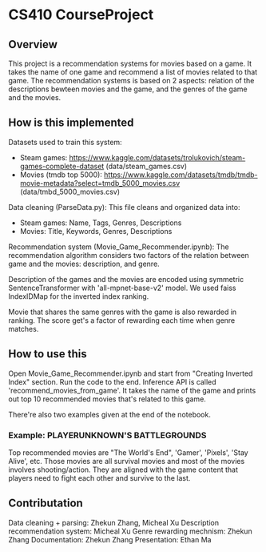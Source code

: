 # CS410 CourseProject

## Overview
This project is a recommendation systems for movies based on a game. It takes the name of one game and recommend a list of movies related to that game. The recommendation systems is based on 2 aspects: 
relation of the descriptions bewteen movies and the game, and the genres of the game and the movies.

## How is this implemented
Datasets used to train this system: 
* Steam games: https://www.kaggle.com/datasets/trolukovich/steam-games-complete-dataset (data/steam_games.csv)
* Movies (tmdb top 5000): https://www.kaggle.com/datasets/tmdb/tmdb-movie-metadata?select=tmdb_5000_movies.csv (data/tmbd_5000_movies.csv)

Data cleaning (ParseData.py):
This file cleans and organized data into:
* Steam games: Name, Tags, Genres, Descriptions
* Movies: Title, Keywords, Genres, Descriptions

Recommendation system (Movie_Game_Recommender.ipynb):
The recommendation algorithm considers two factors of the relation between game and the movies: description, and genre.

Description of the games and the movies are encoded using symmetric SentenceTransformer with 'all-mpnet-base-v2' model. We used faiss IndexIDMap for the inverted index ranking. 

Movie that shares the same genres with the game is also rewarded in ranking. The score get's a factor of rewarding each time when genre matches.


## How to use this
Open Movie_Game_Recommender.ipynb and start from "Creating Inverted Index" section. Run the code to the end. 
Inference API is called 'recommend_movies_from_game'. It takes the name of the game and prints out top 10 recommended movies that's related to this game. 

There're also two examples given at the end of the notebook. 

### Example: PLAYERUNKNOWN'S BATTLEGROUNDS
Top recommended movies are "The World's End", 'Gamer', 'Pixels', 'Stay Alive', etc. Those movies are all survival movies and most of the movies involves shooting/action. They are aligned with the game content that players need to fight each other and survive to the last.

## Contributation
Data cleaning + parsing: Zhekun Zhang, Micheal Xu
Description recommendation system: Micheal Xu
Genre rewarding mechnism: Zhekun Zhang
Documentation: Zhekun Zhang
Presentation: Ethan Ma